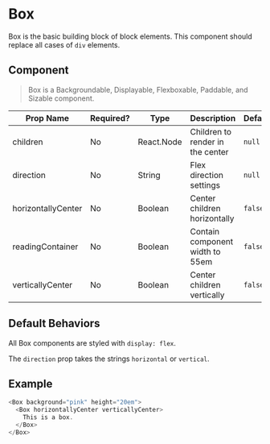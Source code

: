 # Box
Box is the basic building block of block elements. This component should replace
all cases of `div` elements.

## Component
> Box is a Backgroundable, Displayable, Flexboxable, Paddable, and Sizable component.

| Prop Name          | Required?  | Type       | Description                        | Default |
| ------------------ | ---------- | ---------- | ---------------------------------- | ------- |
| children           | No         | React.Node | Children to render in the center   | `null`  |
| direction          | No         | String     | Flex direction settings            | `null`  |
| horizontallyCenter | No         | Boolean    | Center children horizontally       | `false` |
| readingContainer   | No         | Boolean    | Contain component width to 55em    | `false` |
| verticallyCenter   | No         | Boolean    | Center children vertically         | `false` |

## Default Behaviors
All Box components are styled with `display: flex`.

The `direction` prop takes the strings `horizontal` or `vertical`.

## Example
```javascript
<Box background="pink" height="20em">
  <Box horizontallyCenter verticallyCenter>
    This is a box.
  </Box>
</Box>
```

